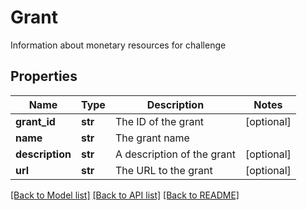 # Grant

Information about monetary resources for challenge
## Properties
Name | Type | Description | Notes
------------ | ------------- | ------------- | -------------
**grant_id** | **str** | The ID of the grant | [optional] 
**name** | **str** | The grant name | 
**description** | **str** | A description of the grant | [optional] 
**url** | **str** | The URL to the grant | [optional] 

[[Back to Model list]](../README.md#documentation-for-models) [[Back to API list]](../README.md#documentation-for-api-endpoints) [[Back to README]](../README.md)


